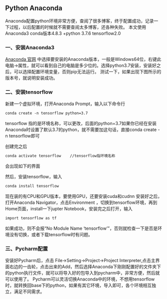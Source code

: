 ## Python Anaconda 

Anaconda配置python环境非常方便，查阅了很多博客，终于配置成功，记录一下过程，以后配置的时候就不需要查阅太多博客，还各种失败。
本文使用Anaconda3 conda版本4.8.3 +python 3.7.6 tensorflow2.0

### 一、安装Anaconda3

[Anaconda 官网](https://www.anaconda.com/products/individual) 中选择要安装的Anaconda版本，一般是Windows64位，右键此电脑->属性，就可以看到自己的电脑是多少位的。选择python3.7安装，安装好之后，可以选择配置环境变量，否则pip无法运行。
测试一下，如果出现下图所示的版本号，就说明安装成功。

### 二、安装tensorflow

新建一个虚拟环境，打开Anaconda Prompt，输入以下命令行
``` markdown
conda create -n tensorflow python=3.7
```
tensorflow 指的是环境名称，可以更改，后面的python=3.7如果你已经在安装Anaconda时设置了默认3.7的python，就不需要加这句话，直接conda create -n tensorflow即可

创建完之后
``` markdown
conda activate tensorflow    //tensorflow指环境名称
```
会出现如下的界面


然后，安装tensorflow，输入
``` markdown
conda install tensorflow   
```
现在装的有CPU和GPU版本，要使用GPU，还要安装cuda和cudnn
安装好之后，打开Anaconda Navigator，点击Environment ，切换到tensorflow环境，再到Home页面，install一下jupter Notebook，安装完之后打开，输入
``` markdown
import tensorflow as tf
```
如果成功，则不会报“No Module Name ‘tensorflow’”，否则就检查一下是否是环境没有切换，或者下载tensorflow时有问题。

### 三、Pycharm配置
安装好Pycharm后，点击 File->Setting->Project->Project Interpreter,点击主界面右边的一齿轮，点击出来的Add，然后选择Anaconda下刚刚配置好的文件夹下的python执行文件，就可以将导入好的包导入到pycharm中，非常方便，然后就可以使用了。
Pycharm可以灵活切换Anaconda中的环境，不想用tensorflow时，就转换回base下的python，如果有其它环境，导入即可，各个环境相互独立，满足不同需求。


    
